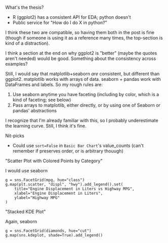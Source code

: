 
What's the thesis?

- R (ggplot2) has a consistent API for EDA; python doesn't
- Public service for "How do I do X in python?"

I think these two are compatible, so having them both in the post is fine (though if
someone is using it as a reference many times, the top-section is kind of a distraction).

I think a section at the end on why ggplot2 is "better" (maybe the quotes aren't needed) would
be good. Something about the consistency across examples?

Still, I would say that matplotlib+seaborn *are* consistent, but different than ggplot2. matplotlib
works with arrays of data. seaborn + pandas work with DataFrames and labels. So my rough rules are:

1. Use seaborn anytime you have faceting (including by color, which is a kind of faceting; see below)
2. Pass arrays to matplotlib, either directly, or by using one of Seaborn or pandas' abstractions

I recognize that I'm already familiar with this, so I probably underestimate the learning curve.
Still, I think it's fine.

Nit-picks

- Could use `sort=False` in `Basic Bar Chart`'s value_counts (can't remember if
preserves order, or is arbitrary thouugh)

"Scatter Plot with Colored Points by Category"

I would use seaborn

```
g = sns.FacetGrid(mpg, hue="class")
g.map(plt.scatter, "displ", "hwy").add_legend().set(
    title="Engine Displacement in Liters vs Highway MPG",
    xlabel="Engine Displacement in Liters",
    ylabel="Highway MPG"
)
```

"Stacked KDE Plot"

Again, seaborn

```
g = sns.FacetGrid(diamonds, hue="cut")
g.map(sns.kdeplot, shade=True).add_legend()
```